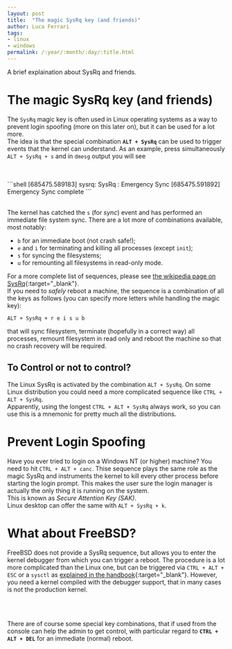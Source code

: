 ```yaml
---
layout: post
title:  "The magic SysRq key (and friends)"
author: Luca Ferrari
tags:
- linux
- windows
permalink: /:year/:month/:day/:title.html
---
```

A brief explaination about SysRq and friends.

# The magic SysRq key (and friends)

The `SysRq` magic key is often used in Linux operating systems as a way to prevent login spoofing (more on this later on), but it can be used for a lot more.
<br/>
The idea is that the special combination **`ALT + SysRq`** can be used to trigger events that the kernel can understand. As an example, press simultaneously `ALT + SysRq + s` and in `dmesg` output you will see

<br/>
<br/>
```shell
[685475.589183] sysrq: SysRq : Emergency Sync
[685475.591892] Emergency Sync complete
```
<br/>
<br/>

The kernel has catched the `s` (for *sync*) event and has performed an immediate file system sync.
There are a lot more of combinations available, most notably:
- `b` for an immediate boot (not crash safe!);
- `e` and `i` for terminating and killing all processes (except `init`);
- `s` for syncing the filesystems;
- `u` for remounting all filesystems in read-only mode.

For a more complete list of sequences, please see [the wikipedia page on SysRq](https://en.wikipedia.org/wiki/Magic_SysRq_key){:target="_blank"}.
<br/>
If you need to *safely* reboot a machine, the sequence is a combination of all the keys as follows (you can specify more letters while handling the magic key):

```shell
ALT + SysRq + r e i s u b
```

that will sync filesystem, terminate (hopefully in a correct way) all processes, remount filesystem in read only and reboot the machine so that no crash recovery will be required.


## To Control or not to control?

The Linux SysRq is activated by the combination `ALT + SysRq`. On some Linux distribution you could need a more complicated sequence like `CTRL + ALT + SysRq`.
<br/>
Apparently, using the longest `CTRL + ALT + SysRq` always work, so you can use this is a mnemonic for pretty much all the distributions.


# Prevent Login Spoofing

Have you ever tried to login on a Windows NT (or higher) machine? You need to hit `CTRL + ALT + canc`. Thise sequence plays the same role as the magic SysRq and instruments the kernel to kill every other process before starting the login prompt. This makes the user sure the login manager is actually the only thing it is running on the system.
<br/>
This is known as *Secure Attention Key (SAK)*.
<br/>
Linux desktop can offer the same with `ALT + SysRq + k`.



# What about FreeBSD?

FreeBSD does not provide a SysRq sequence, but allows you to enter the kernel debugger from which you can trigger a reboot. The procedure is a lot more complicated than the Linux one, but can be triggered via `CTRL + ALT + ESC` or a `sysctl` as [explained in the handbook](https://www.freebsd.org/doc/en_US.ISO8859-1/books/developers-handbook/kerneldebug-online-ddb.html){:target="_blank"}.
However, you need a kernel compiled with the debugger support, that in many cases is not the production kernel.

<br/>
<br/>

There are of course some special key combinations, that if used from the console can help the admin to get control, with particular regard to **`CTRL + ALT + DEL`**  for an immediate (normal) reboot.
